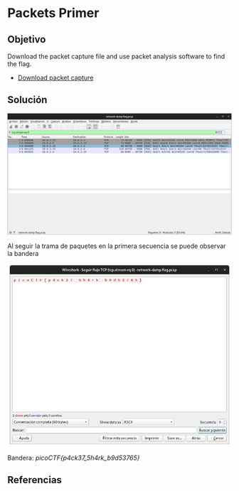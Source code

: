 # Packets Primer

## Objetivo

Download the packet capture file and use packet analysis software to find the flag.
- [Download packet capture](https://artifacts.picoctf.net/c/195/network-dump.flag.pcap)

## Solución

![img1](img1.png)

Al seguir la trama de paquetes en la primera secuencia se puede observar la bandera

![img2](img2.png)

Bandera: *picoCTF{p4ck37_5h4rk_b9d53765}*

## Referencias
